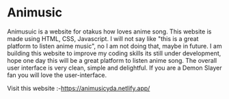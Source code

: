 <h1>Animusic</h1>
Animusuic is a website for otakus how loves anime song. 
This website is made using HTML, CSS, Javascript. 
I will not say like "this is a great platform to listen anime music", no I am not doing that, maybe in future.
I am building this website to improve my coding skills its still under development, hope one day this will be a great platform to listen anime song.
The overall user interface is very clean, simple and delightful. If you are a Demon Slayer fan you will love the user-interface.

Visit this website :-https://animusicyda.netlify.app/
